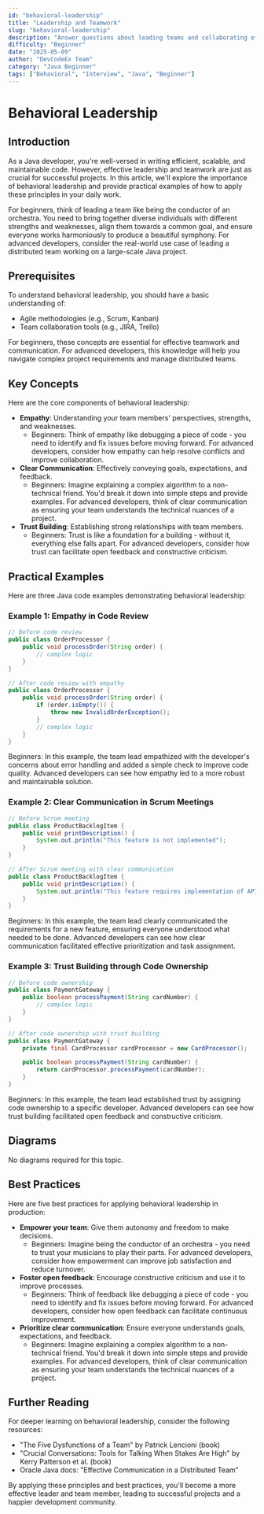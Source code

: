 ```yaml
---
id: "behavioral-leadership"
title: "Leadership and Teamwork"
slug: "behavioral-leadership"
description: "Answer questions about leading teams and collaborating effectively."
difficulty: "Beginner"
date: "2025-05-09"
author: "DevCodeEx Team"
category: "Java Beginner"
tags: ["Behavioral", "Interview", "Java", "Beginner"]
---
```


# Behavioral Leadership

## Introduction

As a Java developer, you're well-versed in writing efficient, scalable, and maintainable code. However, effective leadership and teamwork are just as crucial for successful projects. In this article, we'll explore the importance of behavioral leadership and provide practical examples of how to apply these principles in your daily work.

For beginners, think of leading a team like being the conductor of an orchestra. You need to bring together diverse individuals with different strengths and weaknesses, align them towards a common goal, and ensure everyone works harmoniously to produce a beautiful symphony. For advanced developers, consider the real-world use case of leading a distributed team working on a large-scale Java project.

## Prerequisites

To understand behavioral leadership, you should have a basic understanding of:

* Agile methodologies (e.g., Scrum, Kanban)
* Team collaboration tools (e.g., JIRA, Trello)

For beginners, these concepts are essential for effective teamwork and communication. For advanced developers, this knowledge will help you navigate complex project requirements and manage distributed teams.

## Key Concepts

Here are the core components of behavioral leadership:

* **Empathy**: Understanding your team members' perspectives, strengths, and weaknesses.
	+ Beginners: Think of empathy like debugging a piece of code - you need to identify and fix issues before moving forward. For advanced developers, consider how empathy can help resolve conflicts and improve collaboration.
* **Clear Communication**: Effectively conveying goals, expectations, and feedback.
	+ Beginners: Imagine explaining a complex algorithm to a non-technical friend. You'd break it down into simple steps and provide examples. For advanced developers, think of clear communication as ensuring your team understands the technical nuances of a project.
* **Trust Building**: Establishing strong relationships with team members.
	+ Beginners: Trust is like a foundation for a building - without it, everything else falls apart. For advanced developers, consider how trust can facilitate open feedback and constructive criticism.

## Practical Examples

Here are three Java code examples demonstrating behavioral leadership:

### Example 1: Empathy in Code Review
```java
// Before code review
public class OrderProcessor {
    public void processOrder(String order) {
        // complex logic
    }
}

// After code review with empathy
public class OrderProcessor {
    public void processOrder(String order) {
        if (order.isEmpty()) {
            throw new InvalidOrderException();
        }
        // complex logic
    }
}
```
Beginners: In this example, the team lead empathized with the developer's concerns about error handling and added a simple check to improve code quality. Advanced developers can see how empathy led to a more robust and maintainable solution.

### Example 2: Clear Communication in Scrum Meetings
```java
// Before Scrum meeting
public class ProductBacklogItem {
    public void printDescription() {
        System.out.println("This feature is not implemented");
    }
}

// After Scrum meeting with clear communication
public class ProductBacklogItem {
    public void printDescription() {
        System.out.println("This feature requires implementation of API endpoint #123");
    }
}
```
Beginners: In this example, the team lead clearly communicated the requirements for a new feature, ensuring everyone understood what needed to be done. Advanced developers can see how clear communication facilitated effective prioritization and task assignment.

### Example 3: Trust Building through Code Ownership
```java
// Before code ownership
public class PaymentGateway {
    public boolean processPayment(String cardNumber) {
        // complex logic
    }
}

// After code ownership with trust building
public class PaymentGateway {
    private final CardProcessor cardProcessor = new CardProcessor();

    public boolean processPayment(String cardNumber) {
        return cardProcessor.processPayment(cardNumber);
    }
}
```
Beginners: In this example, the team lead established trust by assigning code ownership to a specific developer. Advanced developers can see how trust building facilitated open feedback and constructive criticism.

## Diagrams

No diagrams required for this topic.

## Best Practices

Here are five best practices for applying behavioral leadership in production:

* **Empower your team**: Give them autonomy and freedom to make decisions.
	+ Beginners: Imagine being the conductor of an orchestra - you need to trust your musicians to play their parts. For advanced developers, consider how empowerment can improve job satisfaction and reduce turnover.
* **Foster open feedback**: Encourage constructive criticism and use it to improve processes.
	+ Beginners: Think of feedback like debugging a piece of code - you need to identify and fix issues before moving forward. For advanced developers, consider how open feedback can facilitate continuous improvement.
* **Prioritize clear communication**: Ensure everyone understands goals, expectations, and feedback.
	+ Beginners: Imagine explaining a complex algorithm to a non-technical friend. You'd break it down into simple steps and provide examples. For advanced developers, think of clear communication as ensuring your team understands the technical nuances of a project.

## Further Reading

For deeper learning on behavioral leadership, consider the following resources:

* "The Five Dysfunctions of a Team" by Patrick Lencioni (book)
* "Crucial Conversations: Tools for Talking When Stakes Are High" by Kerry Patterson et al. (book)
* Oracle Java docs: "Effective Communication in a Distributed Team"

By applying these principles and best practices, you'll become a more effective leader and team member, leading to successful projects and a happier development community.